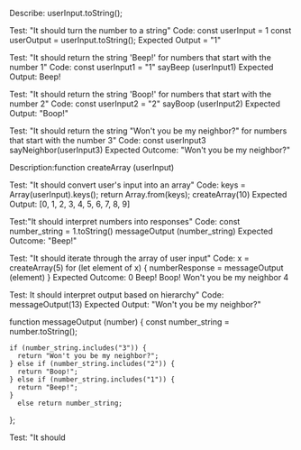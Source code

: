 Describe: userInput.toString();

Test: "It should turn the number to a string"
Code:
const userInput = 1
const userOutput = userInput.toString();
Expected Output = "1"


Test: "It should return the string 'Beep!' for numbers that start with the number 1"
Code:
const userInput1 = "1"
sayBeep (userInput1)
Expected Output: Beep!

Test: "It should return the string 'Boop!' for numbers that start with the number 2"
Code:
const userInput2 = "2"
sayBoop (userInput2)
Expected Output: "Boop!"

Test: "It should return the string "Won't you be my neighbor?" for numbers that start with the number 3"
Code:
const userInput3
sayNeighbor(userInput3)
Expected Outcome: "Won't you be my neighbor?"


Description:function createArray (userInput)

Test: "It should convert user's input into an array"
Code:
  keys = Array(userInput).keys();
  return Array.from(keys);
  createArray(10)
Expected Output: [0, 1, 2, 3, 4, 5, 6, 7, 8, 9]

Test:"It should interpret numbers into responses"
Code:
const number_string = 1.toString()
messageOutput (number_string)
Expected Outcome: "Beep!"


Test: "It should iterate through the array of user input"
Code:
x = createArray(5)
for (let element of x) {
  numberResponse = messageOutput (element)
}
Expected Outcome: 0 Beep! Boop! Won't you be my neighbor 4

Test: It should interpret output based on hierarchy"
Code:
messageOutput(13)
Expected Output: "Won't you be my neighbor?"

function messageOutput (number) {
  const number_string = number.toString();
  
    if (number_string.includes("3")) {
      return "Won't you be my neighbor?";
    } else if (number_string.includes("2")) {
      return "Boop!";
    } else if (number_string.includes("1")) {
      return "Beep!";
    }
      else return number_string;
  };

Test: "It should

